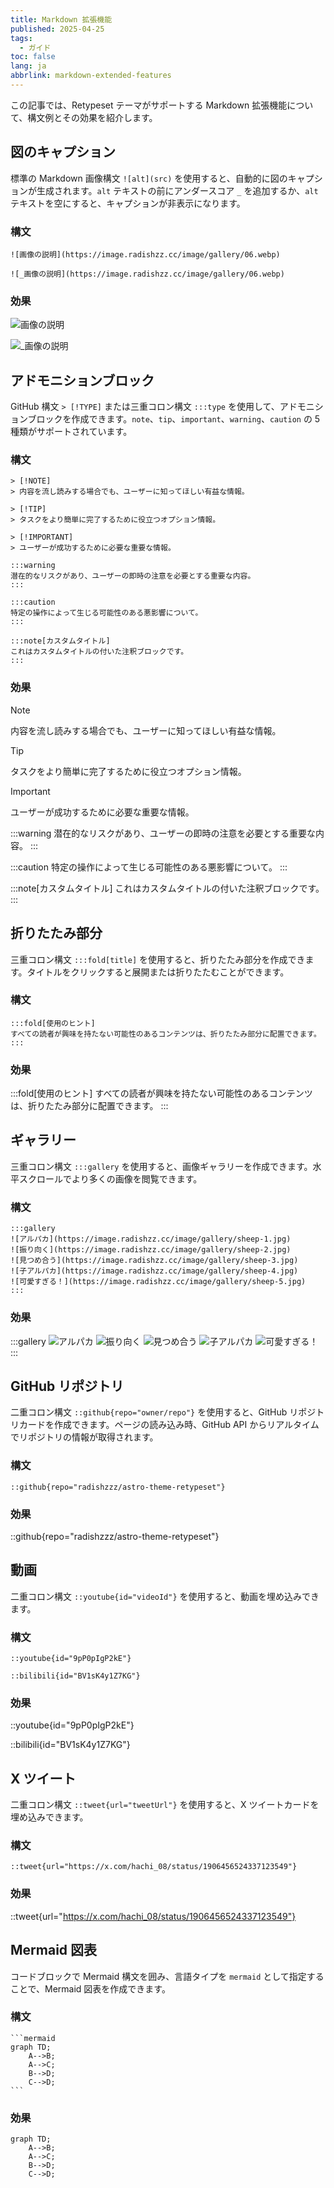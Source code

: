```yaml
---
title: Markdown 拡張機能
published: 2025-04-25
tags:
  - ガイド
toc: false
lang: ja
abbrlink: markdown-extended-features
---
```


この記事では、Retypeset テーマがサポートする Markdown 拡張機能について、構文例とその効果を紹介します。

## 図のキャプション

標準の Markdown 画像構文 `![alt](src)` を使用すると、自動的に図のキャプションが生成されます。`alt` テキストの前にアンダースコア `_` を追加するか、`alt` テキストを空にすると、キャプションが非表示になります。

### 構文

```
![画像の説明](https://image.radishzz.cc/image/gallery/06.webp)

![_画像の説明](https://image.radishzz.cc/image/gallery/06.webp)
```

### 効果

![画像の説明](https://image.radishzz.cc/image/gallery/06.webp)

![_画像の説明](https://image.radishzz.cc/image/gallery/06.webp)

## アドモニションブロック

GitHub 構文 `> [!TYPE]` または三重コロン構文 `:::type` を使用して、アドモニションブロックを作成できます。`note`、`tip`、`important`、`warning`、`caution` の 5 種類がサポートされています。

### 構文

```
> [!NOTE]
> 内容を流し読みする場合でも、ユーザーに知ってほしい有益な情報。

> [!TIP]
> タスクをより簡単に完了するために役立つオプション情報。

> [!IMPORTANT]
> ユーザーが成功するために必要な重要な情報。

:::warning
潜在的なリスクがあり、ユーザーの即時の注意を必要とする重要な内容。
:::

:::caution
特定の操作によって生じる可能性のある悪影響について。
:::

:::note[カスタムタイトル]
これはカスタムタイトルの付いた注釈ブロックです。
:::
```

### 効果

> [!NOTE]
> 内容を流し読みする場合でも、ユーザーに知ってほしい有益な情報。

> [!TIP]
> タスクをより簡単に完了するために役立つオプション情報。

> [!IMPORTANT]
> ユーザーが成功するために必要な重要な情報。

:::warning
潜在的なリスクがあり、ユーザーの即時の注意を必要とする重要な内容。
:::

:::caution
特定の操作によって生じる可能性のある悪影響について。
:::

:::note[カスタムタイトル]
これはカスタムタイトルの付いた注釈ブロックです。
:::

## 折りたたみ部分

三重コロン構文 `:::fold[title]` を使用すると、折りたたみ部分を作成できます。タイトルをクリックすると展開または折りたたむことができます。

### 構文

```
:::fold[使用のヒント]
すべての読者が興味を持たない可能性のあるコンテンツは、折りたたみ部分に配置できます。
:::
```

### 効果

:::fold[使用のヒント]
すべての読者が興味を持たない可能性のあるコンテンツは、折りたたみ部分に配置できます。
:::

## ギャラリー

三重コロン構文 `:::gallery` を使用すると、画像ギャラリーを作成できます。水平スクロールでより多くの画像を閲覧できます。

### 構文

```
:::gallery
![アルパカ](https://image.radishzz.cc/image/gallery/sheep-1.jpg)
![振り向く](https://image.radishzz.cc/image/gallery/sheep-2.jpg)
![見つめ合う](https://image.radishzz.cc/image/gallery/sheep-3.jpg)
![子アルパカ](https://image.radishzz.cc/image/gallery/sheep-4.jpg)
![可愛すぎる！](https://image.radishzz.cc/image/gallery/sheep-5.jpg)
:::
```

### 効果

:::gallery
![アルパカ](https://image.radishzz.cc/image/gallery/sheep-1.jpg)
![振り向く](https://image.radishzz.cc/image/gallery/sheep-2.jpg)
![見つめ合う](https://image.radishzz.cc/image/gallery/sheep-3.jpg)
![子アルパカ](https://image.radishzz.cc/image/gallery/sheep-4.jpg)
![可愛すぎる！](https://image.radishzz.cc/image/gallery/sheep-5.jpg)
:::

## GitHub リポジトリ

二重コロン構文 `::github{repo="owner/repo"}` を使用すると、GitHub リポジトリカードを作成できます。ページの読み込み時、GitHub API からリアルタイムでリポジトリの情報が取得されます。

### 構文

```
::github{repo="radishzzz/astro-theme-retypeset"}
```

### 効果

::github{repo="radishzzz/astro-theme-retypeset"}

## 動画

二重コロン構文 `::youtube{id="videoId"}` を使用すると、動画を埋め込みできます。

### 構文

```
::youtube{id="9pP0pIgP2kE"}

::bilibili{id="BV1sK4y1Z7KG"}
```

### 効果

::youtube{id="9pP0pIgP2kE"}

::bilibili{id="BV1sK4y1Z7KG"}

## X ツイート

二重コロン構文 `::tweet{url="tweetUrl"}` を使用すると、X ツイートカードを埋め込みできます。

### 構文

```
::tweet{url="https://x.com/hachi_08/status/1906456524337123549"}
```

### 効果

::tweet{url="https://x.com/hachi_08/status/1906456524337123549"}

## Mermaid 図表

コードブロックで Mermaid 構文を囲み、言語タイプを `mermaid` として指定することで、Mermaid 図表を作成できます。

### 構文

``````
```mermaid
graph TD;
    A-->B;
    A-->C;
    B-->D;
    C-->D;
```
``````

### 効果

```mermaid
graph TD;
    A-->B;
    A-->C;
    B-->D;
    C-->D;
```
